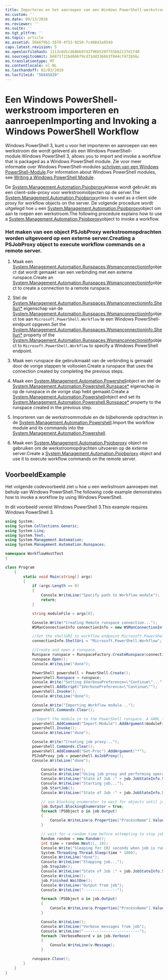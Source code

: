 ```yaml
---
title: Importeren en het aanroepen van een Windows PowerShell-werkstroom | Microsoft Docs
ms.custom: ''
ms.date: 09/13/2016
ms.reviewer: ''
ms.suite: ''
ms.tgt_pltfrm: ''
ms.topic: article
ms.assetid: 50e6f9b1-2678-4f53-9250-7c48843a9549
caps.latest.revision: 5
ms.openlocfilehash: 1113c0d1cd68bb97d2f96b529f755b62137d1f40
ms.sourcegitcommit: b6871f21bd666f9cd71dd336bb3f844cf472b56c
ms.translationtype: MT
ms.contentlocale: nl-NL
ms.lasthandoff: 02/03/2019
ms.locfileid: "56845820"
---
```

# <a name="importing-and-invoking-a-windows-powershell-workflow"></a><span data-ttu-id="75a43-102">Een Windows PowerShell-werkstroom importeren en aanroepen</span><span class="sxs-lookup"><span data-stu-id="75a43-102">Importing and Invoking a Windows PowerShell Workflow</span></span>

<span data-ttu-id="75a43-103">Windows PowerShell 3, kunt u voor het importeren en aanroepen van een werkstroom die wordt geleverd als een Windows PowerShell-module.</span><span class="sxs-lookup"><span data-stu-id="75a43-103">Windows PowerShell 3, allows you to import and invoke a workflow that is packaged as a Windows PowerShell module.</span></span> <span data-ttu-id="75a43-104">Zie voor meer informatie over Windows PowerShell-modules [schrijven van een Windows PowerShell-Module](../module/writing-a-windows-powershell-module.md).</span><span class="sxs-lookup"><span data-stu-id="75a43-104">For information about Windows PowerShell modules, see [Writing a Windows PowerShell Module](../module/writing-a-windows-powershell-module.md).</span></span>

<span data-ttu-id="75a43-105">De [System.Management.Automation.Psjobproxy](/dotnet/api/System.Management.Automation.PSJobProxy)klasse wordt gebruikt als een client-side-proxy voor werkstroomobjecten op de server.</span><span class="sxs-lookup"><span data-stu-id="75a43-105">The [System.Management.Automation.Psjobproxy](/dotnet/api/System.Management.Automation.PSJobProxy)class is used as a client side proxy for workflow objects on the server.</span></span> <span data-ttu-id="75a43-106">De volgende procedure wordt uitgelegd hoe u een [System.Management.Automation.Psjobproxy](/dotnet/api/System.Management.Automation.PSJobProxy)object om aan te roepen een werkstroom.</span><span class="sxs-lookup"><span data-stu-id="75a43-106">The following procedure explains how to use a [System.Management.Automation.Psjobproxy](/dotnet/api/System.Management.Automation.PSJobProxy)object to invoke a workflow.</span></span>

### <a name="creating-a-psjobproxy-object-to-execute-workflow-commands-on-a-remote-server"></a><span data-ttu-id="75a43-107">Het maken van een object PSJobProxy werkstroomopdrachten worden uitgevoerd op een externe server.</span><span class="sxs-lookup"><span data-stu-id="75a43-107">Creating a PSJobProxy object to execute workflow commands on a remote server.</span></span>

1. <span data-ttu-id="75a43-108">Maak een [System.Management.Automation.Runspaces.Wsmanconnectioninfo](/dotnet/api/System.Management.Automation.Runspaces.WSManConnectionInfo)object dat wordt gemaakt van een verbinding met een externe runspace.</span><span class="sxs-lookup"><span data-stu-id="75a43-108">Create an [System.Management.Automation.Runspaces.Wsmanconnectioninfo](/dotnet/api/System.Management.Automation.Runspaces.WSManConnectionInfo)object to create a connection to a remote runspace.</span></span>

2. <span data-ttu-id="75a43-109">Stel de [System.Management.Automation.Runspaces.Wsmanconnectioninfo.Shelluri\*](/dotnet/api/System.Management.Automation.Runspaces.WSManConnectionInfo.ShellUri) eigenschap van de [System.Management.Automation.Runspaces.Wsmanconnectioninfo](/dotnet/api/System.Management.Automation.Runspaces.WSManConnectionInfo)object toe aan `Microsoft.PowerShell.Workflow` te een Windows PowerShell-eindpunt opgeven.</span><span class="sxs-lookup"><span data-stu-id="75a43-109">Set the [System.Management.Automation.Runspaces.Wsmanconnectioninfo.Shelluri\*](/dotnet/api/System.Management.Automation.Runspaces.WSManConnectionInfo.ShellUri) property of the [System.Management.Automation.Runspaces.Wsmanconnectioninfo](/dotnet/api/System.Management.Automation.Runspaces.WSManConnectionInfo)object to `Microsoft.PowerShell.Workflow` to specify a Windows PowerShell endpoint.</span></span>

3. <span data-ttu-id="75a43-110">Maak een runspace die gebruikmaakt van de verbinding is gemaakt door de vorige stappen te voltooien.</span><span class="sxs-lookup"><span data-stu-id="75a43-110">Create a runspace that uses the connection created by completing the previous steps.</span></span>

4. <span data-ttu-id="75a43-111">Maak een [System.Management.Automation.Powershell](/dotnet/api/System.Management.Automation.PowerShell)object en stel de [System.Management.Automation.Powershell.Runspace\*](/dotnet/api/System.Management.Automation.PowerShell.Runspace) eigenschap in op de runspace in de vorige stap hebt gemaakt.</span><span class="sxs-lookup"><span data-stu-id="75a43-111">Create a [System.Management.Automation.Powershell](/dotnet/api/System.Management.Automation.PowerShell)object and set its [System.Management.Automation.Powershell.Runspace\*](/dotnet/api/System.Management.Automation.PowerShell.Runspace) property to the runspace created in the previous step.</span></span>

5. <span data-ttu-id="75a43-112">Importeren van de werkstroommodule en de bijbehorende opdrachten in de [System.Management.Automation.Powershell](/dotnet/api/System.Management.Automation.PowerShell).</span><span class="sxs-lookup"><span data-stu-id="75a43-112">Import the workflow module and its commands into the [System.Management.Automation.Powershell](/dotnet/api/System.Management.Automation.PowerShell).</span></span>

6. <span data-ttu-id="75a43-113">Maak een [System.Management.Automation.Psjobproxy](/dotnet/api/System.Management.Automation.PSJobProxy) object en gebruiken om de werkstroomopdrachten uitvoeren op de externe server.</span><span class="sxs-lookup"><span data-stu-id="75a43-113">Create a [System.Management.Automation.Psjobproxy](/dotnet/api/System.Management.Automation.PSJobProxy) object and use it to execute workflow commands on the remote server.</span></span>

## <a name="example"></a><span data-ttu-id="75a43-114">Voorbeeld</span><span class="sxs-lookup"><span data-stu-id="75a43-114">Example</span></span>

<span data-ttu-id="75a43-115">Het volgende codevoorbeeld ziet u hoe u een werkstroom aanroepen met behulp van Windows PowerShell.</span><span class="sxs-lookup"><span data-stu-id="75a43-115">The following code example demonstrates how to invoke a workflow by using Windows PowerShell.</span></span>

<span data-ttu-id="75a43-116">In dit voorbeeld vereist Windows PowerShell 3.</span><span class="sxs-lookup"><span data-stu-id="75a43-116">This example requires Windows PowerShell 3.</span></span>

```csharp
using System;
using System.Collections.Generic;
using System.Linq;
using System.Text;
using System.Management.Automation;
using System.Management.Automation.Runspaces;

namespace WorkflowHostTest
{

class Program
    {
        static void Main(string[] args)
        {
            if (args.Length == 0)
            {
                Console.WriteLine("Specify path to Workflow module");
                return;
            }

            string moduleFile = args[0];

            Console.Write("Creating Remote runspace connection...");
            WSManConnectionInfo connectionInfo = new WSManConnectionInfo();

            //Set the shellURI to workflow endpoint Microsoft.PowerShell.Workflow
            connectionInfo.ShellUri = "Microsoft.PowerShell.Workflow";

            //Create and open a runspace.
            Runspace runspace = RunspaceFactory.CreateRunspace(connectionInfo);
            runspace.Open();
            Console.WriteLine("done");

            PowerShell powershell = PowerShell.Create();
            powershell.Runspace = runspace;
            Console.Write("Setting $VerbosePreference=\"Continue\"...");
            powershell.AddScript("$VerbosePreference=\"Continue\"");
            powershell.Invoke();
            Console.WriteLine("done");

            Console.Write("Importing Workflow module...");
            powershell.Commands.Clear();

            //Import the module in to the PowerShell runspace. A XAML file could also be imported directly by using Import-Module.
            powershell.AddCommand("Import-Module").AddArgument(moduleFile);
            powershell.Invoke();
            Console.WriteLine("done");

            Console.Write("Creating job proxy...");
            powershell.Commands.Clear();
            powershell.AddCommand("Get-Proc").AddArgument("*");
            PSJobProxy job = powershell.AsJobProxy();
            Console.WriteLine("done");

                Console.WriteLine();
                Console.WriteLine("Using job proxy and performing operations...");
                Console.WriteLine("State of Job :" + job.JobStateInfo.State.ToString());
                Console.WriteLine("Starting job...");
                job.StartJob();
                Console.WriteLine("State of Job :" + job.JobStateInfo.State.ToString());

                // use blocking enumerator to wait for objects until job finishes
                job.Output.BlockingEnumerator = true;
                foreach (PSObject o in job.Output)
                {
                    Console.WriteLine(o.Properties["ProcessName"].Value.ToString());
                }

                // wait for a random time before attempting to stop job
                Random random = new Random();
                int time = random.Next(1, 10);
                Console.Write("Sleeping for {0} seconds when job is running on another thread...", time);
                System.Threading.Thread.Sleep(time * 1000);
                Console.WriteLine("done");
                Console.WriteLine("Stopping job...");
                job.StopJob();
                Console.WriteLine("State of Job :" + job.JobStateInfo.State.ToString());
                Console.WriteLine();
                job.Finished.WaitOne();
                Console.WriteLine("Output from job");
                Console.WriteLine("---------------");

                foreach (PSObject o in job.Output)
                {
                    Console.WriteLine(o.Properties["ProcessName"].Value.ToString());
                }

                Console.WriteLine();
                Console.WriteLine("Verbose messages from job");
                Console.WriteLine("-------------------------");
                foreach (VerboseRecord v in job.Verbose)
                {
                    Console.WriteLine(v.Message);
                }

            runspace.Close();
        }
    }
}

```